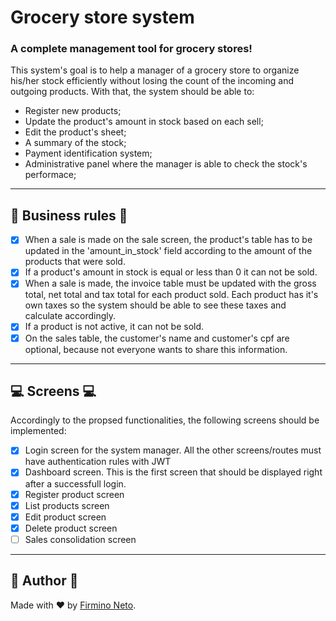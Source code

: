 # Grocery store system
### A complete management tool for grocery stores!

This system's goal is to help a manager of a grocery store to organize his/her stock efficiently without losing the count of the incoming and outgoing products. With that, the system should be able to:

* Register new products;
* Update the product's amount in stock based on each sell;
* Edit the product's sheet;
* A summary of the stock;
* Payment identification system;
* Administrative panel where the manager is able to check the stock's performace;

___
## 🏢 Business rules 🏢

- [x] When a sale is made on the sale screen, the product's table has to be updated in the 'amount_in_stock' field according to the amount of the products that were sold.
- [x] If a product's amount in stock is equal or less than 0 it can not be sold.
- [x] When a sale is made, the invoice table must be updated with the gross total, net total and tax total for each product sold. Each product has it's own taxes so the system should be able to see these taxes and calculate accordingly.
- [x] If a product is not active, it can not be sold.
- [x] On the sales table, the customer's name and customer's cpf are optional, because not everyone wants to share this information.

___
## 💻 Screens 💻

Accordingly to the propsed functionalities, the following screens should be implemented:

- [x] Login screen for the system manager. All the other screens/routes must have authentication rules with JWT
- [x] Dashboard screen. This is the first screen that should be displayed right after a successfull login.
- [x] Register product screen
- [x] List products screen
- [x] Edit product screen
- [x] Delete product screen
- [ ] Sales consolidation screen

___
## 👾 Author 👾

Made with ❤ by [Firmino Neto](https://github.com/firminoneto11).

